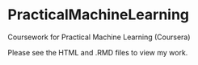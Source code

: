 # PracticalMachineLearning
Coursework for Practical Machine Learning (Coursera)

Please see the HTML and .RMD files to view my work.
